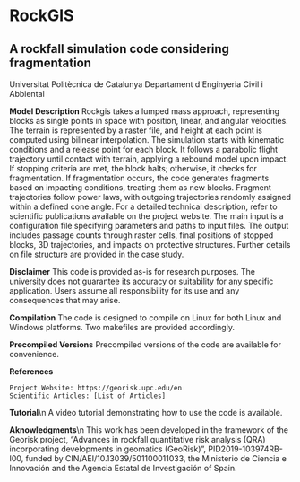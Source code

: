 # RockGIS

## A rockfall simulation code considering fragmentation
Universitat Politècnica de Catalunya
Departament d'Enginyeria Civil i Abbiental

**Model Description**
Rockgis takes a lumped mass approach, representing blocks as single points in space with position, linear, and angular velocities. The terrain is represented by a raster file, and height at each point is computed using bilinear interpolation.
The simulation starts with kinematic conditions and a release point for each block. It follows a parabolic flight trajectory until contact with terrain, applying a rebound model upon impact. If stopping criteria are met, the block halts; otherwise, it checks for fragmentation. If fragmentation occurs, the code generates fragments based on impacting conditions, treating them as new blocks. Fragment trajectories follow power laws, with outgoing trajectories randomly assigned within a defined cone angle. For a detailed technical description, refer to scientific publications available on the project website.
The main input is a configuration file specifying parameters and paths to input files. The output includes passage counts through raster cells, final positions of stopped blocks, 3D trajectories, and impacts on protective structures. Further details on file structure are provided in the case study.

**Disclaimer**
This code is provided as-is for research purposes. The university does not guarantee its accuracy or suitability for any specific application. Users assume all responsibility for its use and any consequences that may arise.

**Compilation**
The code is designed to compile on Linux for both Linux and Windows platforms. Two makefiles are provided accordingly.

**Precompiled Versions**
Precompiled versions of the code are available for convenience.

**References**

    Project Website: https://georisk.upc.edu/en
    Scientific Articles: [List of Articles]

**Tutorial**\n
A video tutorial demonstrating how to use the code is available.

**Aknowledgments**\n
This work has been developed in the framework of the Georisk project, “Advances in rockfall quantitative risk analysis (QRA) incorporating developments in geomatics (GeoRisk)”, PID2019-103974RB-I00, funded by CIN/AEI/10.13039/501100011033, the Ministerio de Ciencia e Innovación and the Agencia Estatal de Investigación of Spain.
